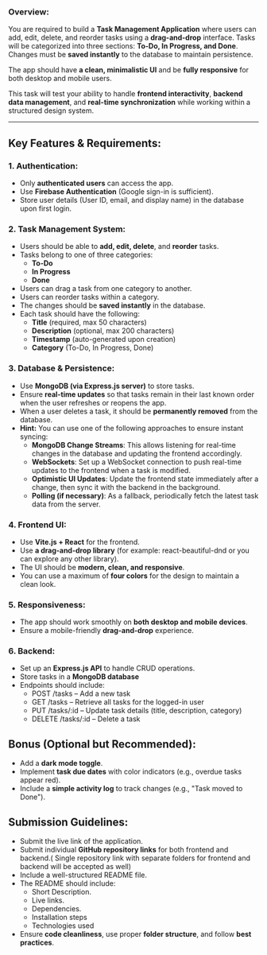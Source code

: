 ### **Overview:**

You are required to build a **Task Management Application** where users can add, edit, delete, and reorder tasks using a **drag-and-drop** interface. Tasks will be categorized into three sections: **To-Do, In Progress, and Done**. Changes must be **saved instantly** to the database to maintain persistence.

The app should have **a clean, minimalistic UI** and be **fully responsive** for both desktop and mobile users.

This task will test your ability to handle **frontend interactivity**, **backend data management**, and **real-time synchronization** while working within a structured design system.

---

## **Key Features & Requirements:**

### **1\. Authentication:**

* Only **authenticated users** can access the app.  
* Use **Firebase Authentication** (Google sign-in is sufficient).  
* Store user details (User ID, email, and display name) in the database upon first login.

### **2\. Task Management System:**

* Users should be able to **add, edit, delete**, and **reorder** tasks.  
* Tasks belong to one of three categories:  
  * **To-Do**  
  * **In Progress**  
  * **Done**  
* Users can drag a task from one category to another.  
* Users can reorder tasks within a category.  
* The changes should be **saved instantly** in the database.  
* Each task should have the following:  
  * **Title** (required, max 50 characters)  
  * **Description** (optional, max 200 characters)  
  * **Timestamp** (auto-generated upon creation)  
  * **Category** (To-Do, In Progress, Done)

### **3\. Database & Persistence:**

* Use **MongoDB (via Express.js server)** to store tasks.  
* Ensure **real-time updates** so that tasks remain in their last known order when the user refreshes or reopens the app.  
* When a user deletes a task, it should be **permanently removed** from the database.  
* **Hint:** You can use one of the following approaches to ensure instant syncing:  
  * **MongoDB Change Streams**: This allows listening for real-time changes in the database and updating the frontend accordingly.  
  * **WebSockets**: Set up a WebSocket connection to push real-time updates to the frontend when a task is modified.  
  * **Optimistic UI Updates**: Update the frontend state immediately after a change, then sync it with the backend in the background.  
  * **Polling (if necessary)**: As a fallback, periodically fetch the latest task data from the server.

### **4\. Frontend UI:**

* Use **Vite.js \+ React** for the frontend.  
* Use **a drag-and-drop library** (for example: react-beautiful-dnd or you can explore any other library).  
* The UI should be **modern, clean, and responsive**.  
* You can use a maximum of **four colors** for the design to maintain a clean look.

### **5\. Responsiveness:**

* The app should work smoothly on **both desktop and mobile devices**.  
* Ensure a mobile-friendly **drag-and-drop** experience.

### **6\. Backend:**

* Set up an **Express.js API** to handle CRUD operations.  
* Store tasks in a **MongoDB database**   
* Endpoints should include:  
  * POST /tasks – Add a new task  
  * GET /tasks – Retrieve all tasks for the logged-in user  
  * PUT /tasks/:id – Update task details (title, description, category)  
  * DELETE /tasks/:id – Delete a task

## **Bonus (Optional but Recommended):**

* Add a **dark mode toggle**.  
* Implement **task due dates** with color indicators (e.g., overdue tasks appear red).  
* Include a **simple activity log** to track changes (e.g., "Task moved to Done").

## **Submission Guidelines:**

* Submit the live link of the application.  
* Submit individual **GitHub repository links** for both frontend and backend.( Single repository link with separate folders for frontend and backend will be accepted as well)  
* Include a well-structured README file.  
* The README should include:  
  * Short Description.  
  * Live links.  
  * Dependencies.  
  * Installation steps  
  * Technologies used  
* Ensure **code cleanliness**, use proper **folder structure**, and follow **best practices**.